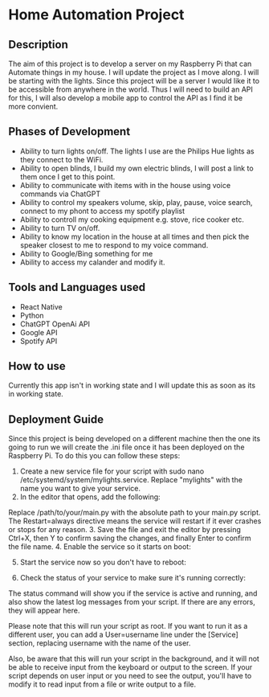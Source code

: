 # Home Automation Project
## Description
The aim of this project is to develop a server on my Raspberry Pi that can Automate things in my house. I will update the project as I move along. I will be starting with the lights. Since this project will be a server I would like it to be accessible from anywhere in the world. Thus I will need to build an API for this, I will also develop a mobile app to control the API as I find it be more convient.

## Phases of Development
 - Ability to turn lights on/off. The lights I use are the Philips Hue lights as they connect to the WiFi.
 - Ability to open blinds, I build my own electric blinds, I will post a link to them once I get to this point.
 - Ability to communicate with items with in the house using voice commands via ChatGPT
 - Ability to control my speakers volume, skip, play, pause, voice search, connect to my phont to access my spotify playlist
 - Ability to controll my cooking equipment e.g. stove, rice cooker etc.
 - Ability to turn TV on/off.
 - Ability to know my location in the house at all times and then pick the speaker closest to me to respond to my voice command.
 - Ability to Google/Bing something for me
 - Ability to access my calander and modify it.

## Tools and Languages used
 - React Native
 - Python
 - ChatGPT OpenAi API
 - Google API
 - Spotify API

## How to use
Currently this app isn't in working state and I will update this as soon as its in working state.

## Deployment Guide
Since this project is being developed on a different machine then the one its going to run we will create the .ini file once it has been deployed on the Raspberry Pi.
To do this you can follow these steps:
 1. Create a new service file for your script with sudo nano /etc/systemd/system/mylights.service. Replace "mylights" with the name you want to give your service.
 2. In the editor that opens, add the following:

 Replace /path/to/your/main.py with the absolute path to your main.py script. The Restart=always directive means the service will restart if it ever crashes or stops for any reason.
 3. Save the file and exit the editor by pressing Ctrl+X, then Y to confirm saving the changes, and finally Enter to confirm the file name.
 4. Enable the service so it starts on boot:

 5. Start the service now so you don't have to reboot:

 6. Check the status of your service to make sure it's running correctly:

The status command will show you if the service is active and running, and also show the latest log messages from your script. If there are any errors, they will appear here.

Please note that this will run your script as root. If you want to run it as a different user, you can add a User=username line under the [Service] section, replacing username with the name of the user.

Also, be aware that this will run your script in the background, and it will not be able to receive input from the keyboard or output to the screen. If your script depends on user input or you need to see the output, you'll have to modify it to read input from a file or write output to a file.
